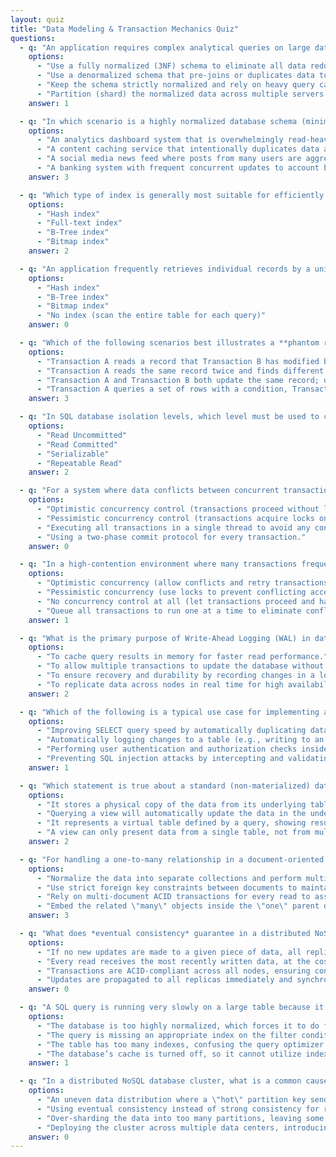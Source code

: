 ```yaml
---
layout: quiz
title: "Data Modeling & Transaction Mechanics Quiz"
questions:
  - q: "An application requires complex analytical queries on large datasets with relatively infrequent updates. To optimize query performance, how should the data be modeled?"
    options:
      - "Use a fully normalized (3NF) schema to eliminate all data redundancy."
      - "Use a denormalized schema that pre-joins or duplicates data to minimize expensive join operations at query time."
      - "Keep the schema strictly normalized and rely on heavy query caching for speed."
      - "Partition (shard) the normalized data across multiple servers without changing the schema design."
    answer: 1

  - q: "In which scenario is a highly normalized database schema (minimal redundancy) more appropriate than a denormalized one?"
    options:
      - "An analytics dashboard system that is overwhelmingly read-heavy and rarely updates data."
      - "A content caching service that intentionally duplicates data across regions for faster reads."
      - "A social media news feed where posts from many users are aggregated mostly for read operations."
      - "A banking system with frequent concurrent updates to account balances, where strict consistency and integrity are critical."
    answer: 3

  - q: "Which type of index is generally most suitable for efficiently retrieving records within a continuous range (e.g., all entries in a date range)?"
    options:
      - "Hash index"
      - "Full-text index"
      - "B-Tree index"
      - "Bitmap index"
    answer: 2

  - q: "An application frequently retrieves individual records by a unique identifier (exact matches only) on a very large table. Which indexing approach offers the fastest lookups for this use case?"
    options:
      - "Hash index"
      - "B-Tree index"
      - "Bitmap index"
      - "No index (scan the entire table for each query)"
    answer: 0

  - q: "Which of the following scenarios best illustrates a **phantom read** anomaly in transaction processing?"
    options:
      - "Transaction A reads a record that Transaction B has modified but not yet committed (Transaction A sees uncommitted data)."
      - "Transaction A reads the same record twice and finds different values because Transaction B updated that record in between (A’s second read sees a changed value)."
      - "Transaction A and Transaction B both update the same record; one update overrides the other without any error (one transaction’s update is lost)."
      - "Transaction A queries a set of rows with a condition, Transaction B inserts a new row that meets that condition and commits, and then Transaction A’s repeat query returns the newly inserted row."
    answer: 3

  - q: "In SQL database isolation levels, which level must be used to completely prevent phantom reads (ensuring no new rows can appear in a transaction’s repeated query)?"
    options:
      - "Read Uncommitted"
      - "Read Committed"
      - "Serializable"
      - "Repeatable Read"
    answer: 2

  - q: "For a system where data conflicts between concurrent transactions are rare, which concurrency control method tends to yield the best performance?"
    options:
      - "Optimistic concurrency control (transactions proceed without locks and validate at commit time)."
      - "Pessimistic concurrency control (transactions acquire locks on data before accessing it)."
      - "Executing all transactions in a single thread to avoid any concurrent access."
      - "Using a two-phase commit protocol for every transaction."
    answer: 0

  - q: "In a high-contention environment where many transactions frequently try to update the same records, which concurrency control strategy will maintain correctness while minimizing performance loss?"
    options:
      - "Optimistic concurrency (allow conflicts and retry transactions often)."
      - "Pessimistic concurrency (use locks to prevent conflicting access up front)."
      - "No concurrency control at all (let transactions proceed and handle conflicts at the application level)."
      - "Queue all transactions to run one at a time to eliminate conflicts entirely."
    answer: 1

  - q: "What is the primary purpose of Write-Ahead Logging (WAL) in database systems?"
    options:
      - "To cache query results in memory for faster read performance."
      - "To allow multiple transactions to update the database without using any locks."
      - "To ensure recovery and durability by recording changes in a log before applying them to the main database."
      - "To replicate data across nodes in real time for high availability."
    answer: 2

  - q: "Which of the following is a typical use case for implementing a database trigger?"
    options:
      - "Improving SELECT query speed by automatically duplicating data into extra tables whenever data changes."
      - "Automatically logging changes to a table (e.g., writing to an audit trail table whenever a row is inserted or updated)."
      - "Performing user authentication and authorization checks inside the database engine."
      - "Preventing SQL injection attacks by intercepting and validating queries at runtime."
    answer: 1

  - q: "Which statement is true about a standard (non-materialized) database view?"
    options:
      - "It stores a physical copy of the data from its underlying tables to accelerate queries."
      - "Querying a view will automatically update the data in the underlying base tables."
      - "It represents a virtual table defined by a query, showing results from underlying tables without storing its own data."
      - "A view can only present data from a single table, not from multiple tables joined together."
    answer: 2

  - q: "For handling a one-to-many relationship in a document-oriented NoSQL database (e.g., MongoDB) with emphasis on read performance, which data modeling approach is commonly used?"
    options:
      - "Normalize the data into separate collections and perform multi-document joins on each read."
      - "Use strict foreign key constraints between documents to maintain relationships (just like in an RDBMS)."
      - "Rely on multi-document ACID transactions for every read to assemble related data on the fly."
      - "Embed the related \"many\" objects inside the \"one\" parent document so that reads can retrieve everything in a single query."
    answer: 3

  - q: "What does *eventual consistency* guarantee in a distributed NoSQL system?"
    options:
      - "If no new updates are made to a given piece of data, all replicas will eventually have the same value for that data."
      - "Every read receives the most recently written data, at the cost of higher latency."
      - "Transactions are ACID-compliant across all nodes, ensuring consistency after each operation."
      - "Updates are propagated to all replicas immediately and synchronously after each write."
    answer: 0

  - q: "A SQL query is running very slowly on a large table because it’s scanning the entire table to find matching rows. What is the most likely cause of this performance bottleneck?"
    options:
      - "The database is too highly normalized, which forces it to do full table scans for queries."
      - "The query is missing an appropriate index on the filter condition, so the database must perform a full table scan."
      - "The table has too many indexes, confusing the query optimizer and leading to a table scan."
      - "The database’s cache is turned off, so it cannot utilize indexes and instead scans everything from disk."
    answer: 1

  - q: "In a distributed NoSQL database cluster, what is a common cause of one node (or a subset of nodes) becoming a performance bottleneck?"
    options:
      - "An uneven data distribution where a \"hot\" partition key sends a disproportionate amount of traffic to a single node."
      - "Using eventual consistency instead of strong consistency for replication."
      - "Over-sharding the data into too many partitions, leaving some nodes underutilized."
      - "Deploying the cluster across multiple data centers, introducing high network latency for some nodes."
    answer: 0
---
```

